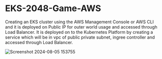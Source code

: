 # EKS-2048-Game-AWS
 Creating an EKS cluster using the AWS Management Console or AWS CLI and it is deployed on Public IP for outer world usage and accessed through Load Balancer. It is deployed on to the Kubernetes Platform by creating a service which will be in vpc of public private subnet, ingree controller and accessed through Load Balancer.


![Screenshot 2024-08-05 153755](https://github.com/user-attachments/assets/7c8fd7cd-835a-4972-b00e-dd0482ec7b11)
